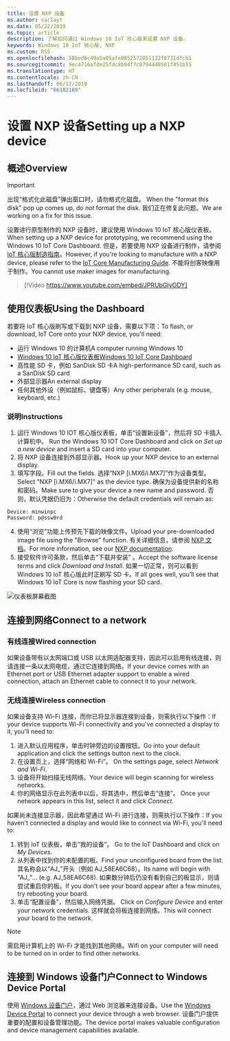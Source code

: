 ```yaml
---
title: 设置 NXP 设备
ms.author: saclayt
ms.date: 05/22/2019
ms.topic: article
description: 了解如何通过 Windows 10 IoT 核心版来设置 NXP 设备。
keywords: Windows 10 IoT 核心版, NXP
ms.custom: RS5
ms.openlocfilehash: 58bed6c49a5a05afe0852572051132f8731dfcb1
ms.sourcegitcommit: 9ec4716afde25fdc8b94f7c0794448501f451b55
ms.translationtype: HT
ms.contentlocale: zh-CN
ms.lasthandoff: 06/17/2019
ms.locfileid: "66182169"
---
```

# <a name="setting-up-a-nxp-device"></a><span data-ttu-id="af5c4-104">设置 NXP 设备</span><span class="sxs-lookup"><span data-stu-id="af5c4-104">Setting up a NXP device</span></span>

## <a name="overview"></a><span data-ttu-id="af5c4-105">概述</span><span class="sxs-lookup"><span data-stu-id="af5c4-105">Overview</span></span>

> [!IMPORTANT]
> <span data-ttu-id="af5c4-106">出现“格式化此磁盘”弹出窗口时，请勿格式化磁盘。 </span><span class="sxs-lookup"><span data-stu-id="af5c4-106">When the "format this disk" pop up comes up, do _not_ format the disk.</span></span> <span data-ttu-id="af5c4-107">我们正在修复此问题。</span><span class="sxs-lookup"><span data-stu-id="af5c4-107">We are working on a fix for this issue.</span></span>

<span data-ttu-id="af5c4-108">设置进行原型制作的 NXP 设备时，建议使用 Windows 10 IoT 核心版仪表板。</span><span class="sxs-lookup"><span data-stu-id="af5c4-108">When setting up a NXP device for prototyping, we recommend using the Windows 10 IoT Core Dashboard.</span></span> <span data-ttu-id="af5c4-109">但是，若要使用 NXP 设备进行制作，请参阅 [IoT 核心版制造指南](https://docs.microsoft.com/en-us/windows-hardware/manufacture/iot/iot-core-manufacturing-guide)。</span><span class="sxs-lookup"><span data-stu-id="af5c4-109">However, if you're looking to manufacture with a NXP device, please refer to the [IoT Core Manufacturing Guide](https://docs.microsoft.com/en-us/windows-hardware/manufacture/iot/iot-core-manufacturing-guide).</span></span> <span data-ttu-id="af5c4-110">不能将创客映像用于制作。</span><span class="sxs-lookup"><span data-stu-id="af5c4-110">You cannot use maker images for manufacturing.</span></span>
<br>
> [!Video https://www.youtube.com/embed/JPRUbGIyODY]

## <a name="using-the-dashboard"></a><span data-ttu-id="af5c4-111">使用仪表板</span><span class="sxs-lookup"><span data-stu-id="af5c4-111">Using the Dashboard</span></span>

<span data-ttu-id="af5c4-112">若要将 IoT 核心版刷写或下载到 NXP 设备，需要以下项：</span><span class="sxs-lookup"><span data-stu-id="af5c4-112">To flash, or download, IoT Core onto your NXP device, you'll need:</span></span>
* <span data-ttu-id="af5c4-113">运行 Windows 10 的计算机</span><span class="sxs-lookup"><span data-stu-id="af5c4-113">A computer running Windows 10</span></span> 
* [<span data-ttu-id="af5c4-114">Windows 10 IoT 核心版仪表板</span><span class="sxs-lookup"><span data-stu-id="af5c4-114">Windows 10 IoT Core Dashboard</span></span>](https://docs.microsoft.com/windows/iot-core/downloads)
* <span data-ttu-id="af5c4-115">高性能 SD 卡，例如 SanDisk SD 卡</span><span class="sxs-lookup"><span data-stu-id="af5c4-115">A high-performance SD card, such as a SanDisk SD card</span></span>
* <span data-ttu-id="af5c4-116">外部显示器</span><span class="sxs-lookup"><span data-stu-id="af5c4-116">An external display</span></span>
* <span data-ttu-id="af5c4-117">任何其他外设（例如鼠标、键盘等）</span><span class="sxs-lookup"><span data-stu-id="af5c4-117">Any other peripherals (e.g. mouse, keyboard, etc.)</span></span>

### <a name="instructions"></a><span data-ttu-id="af5c4-118">说明</span><span class="sxs-lookup"><span data-stu-id="af5c4-118">Instructions</span></span>

1. <span data-ttu-id="af5c4-119">运行 Windows 10 IOT 核心版仪表板，单击“设置新设备”，然后将 SD 卡插入计算机中。 </span><span class="sxs-lookup"><span data-stu-id="af5c4-119">Run the Windows 10 IOT Core Dashboard and click on *Set up a new device* and insert a SD card into your computer.</span></span>
2. <span data-ttu-id="af5c4-120">将 NXP 设备连接到外部显示器。</span><span class="sxs-lookup"><span data-stu-id="af5c4-120">Hook up your NXP device to an external display.</span></span>
3. <span data-ttu-id="af5c4-121">填写字段。</span><span class="sxs-lookup"><span data-stu-id="af5c4-121">Fill out the fields.</span></span> <span data-ttu-id="af5c4-122">选择“NXP [i.MX6/i.MX7]”作为设备类型。</span><span class="sxs-lookup"><span data-stu-id="af5c4-122">Select "NXP [i.MX6/i.MX7]" as the device type.</span></span> <span data-ttu-id="af5c4-123">确保为设备提供新的名称和密码。</span><span class="sxs-lookup"><span data-stu-id="af5c4-123">Make sure to give your device a new name and password.</span></span> <span data-ttu-id="af5c4-124">否则，默认凭据仍旧为：</span><span class="sxs-lookup"><span data-stu-id="af5c4-124">Otherwise the default credentials will remain as:</span></span>

```
Device: minwinpc
Password: p@ssw0rd
```

4. <span data-ttu-id="af5c4-125">使用“浏览”功能上传预先下载的映像文件。</span><span class="sxs-lookup"><span data-stu-id="af5c4-125">Upload your pre-downloaded image file using the "Browse" function.</span></span> <span data-ttu-id="af5c4-126">有关详细信息，请参阅 [NXP 文档](https://docs.microsoft.com/en-us/windows/iot-core/learn-about-hardware/iotnxp)。</span><span class="sxs-lookup"><span data-stu-id="af5c4-126">For more information, see our [NXP documentation](https://docs.microsoft.com/en-us/windows/iot-core/learn-about-hardware/iotnxp).</span></span>
5. <span data-ttu-id="af5c4-127">接受软件许可条款，然后单击“下载并安装”  。</span><span class="sxs-lookup"><span data-stu-id="af5c4-127">Accept the software license terms and click *Download and Install*.</span></span> <span data-ttu-id="af5c4-128">如果一切正常，则可以看到 Windows 10 IoT 核心版此时正刷写 SD 卡。</span><span class="sxs-lookup"><span data-stu-id="af5c4-128">If all goes well, you'll see that Windows 10 IoT Core is now flashing your SD card.</span></span>

![仪表板屏幕截图](../media/DeviceSetup/Dashboard-Screenshot.jpg)


## <a name="connect-to-a-network"></a><span data-ttu-id="af5c4-130">连接到网络</span><span class="sxs-lookup"><span data-stu-id="af5c4-130">Connect to a network</span></span>
### <a name="wired-connection"></a><span data-ttu-id="af5c4-131">有线连接</span><span class="sxs-lookup"><span data-stu-id="af5c4-131">Wired connection</span></span>
<span data-ttu-id="af5c4-132">如果设备带有以太网端口或 USB 以太网适配器支持，因此可以启用有线连接，则请连接一条以太网电缆，通过它连接到网络。</span><span class="sxs-lookup"><span data-stu-id="af5c4-132">If your device comes with an Ethernet port or USB Ethernet adapter support to enable a wired connection, attach an Ethernet cable to connect it to your network.</span></span>

### <a name="wireless-connection"></a><span data-ttu-id="af5c4-133">无线连接</span><span class="sxs-lookup"><span data-stu-id="af5c4-133">Wireless connection</span></span>
<span data-ttu-id="af5c4-134">如果设备支持 Wi-Fi 连接，而你已将显示器连接到设备，则需执行以下操作：</span><span class="sxs-lookup"><span data-stu-id="af5c4-134">If your device supports Wi-Fi connectivity and you've connected a display to it, you'll need to:</span></span>

1. <span data-ttu-id="af5c4-135">进入默认应用程序，单击时钟旁边的设置按钮。</span><span class="sxs-lookup"><span data-stu-id="af5c4-135">Go into your default application and click the settings button next to the clock.</span></span>
2. <span data-ttu-id="af5c4-136">在设置页上，选择“网络和 Wi-Fi”。 </span><span class="sxs-lookup"><span data-stu-id="af5c4-136">On the settings page, select _Network and Wi-Fi_.</span></span>
3. <span data-ttu-id="af5c4-137">设备将开始扫描无线网络。</span><span class="sxs-lookup"><span data-stu-id="af5c4-137">Your device will begin scanning for wireless networks.</span></span>
4. <span data-ttu-id="af5c4-138">你的网络显示在此列表中以后，将其选中，然后单击“连接”。 </span><span class="sxs-lookup"><span data-stu-id="af5c4-138">Once your network appears in this list, select it and click _Connect_.</span></span>

<span data-ttu-id="af5c4-139">如果尚未连接显示器，因此希望通过 Wi-Fi 进行连接，则需执行以下操作：</span><span class="sxs-lookup"><span data-stu-id="af5c4-139">If you haven't connected a display and would like to connect via Wi-Fi, you'll need to:</span></span>

1. <span data-ttu-id="af5c4-140">转到 IoT 仪表板，单击“我的设备”。 </span><span class="sxs-lookup"><span data-stu-id="af5c4-140">Go to the IoT Dashboard and click on _My Devices_.</span></span>
2. <span data-ttu-id="af5c4-141">从列表中找到你的未配置的板。</span><span class="sxs-lookup"><span data-stu-id="af5c4-141">Find your unconfigured board from the list.</span></span> <span data-ttu-id="af5c4-142">其名称会以“AJ_”开头（例如 AJ_58EA6C68）。</span><span class="sxs-lookup"><span data-stu-id="af5c4-142">Its name will begin with "AJ_"... (e.g. AJ_58EA6C68).</span></span> <span data-ttu-id="af5c4-143">如果数分钟后仍没有看到自己的板显示，则请尝试重启你的板。</span><span class="sxs-lookup"><span data-stu-id="af5c4-143">If you don't see your board appear after a few minutes, try rebooting your board.</span></span>
3. <span data-ttu-id="af5c4-144">单击“配置设备”，然后输入网络凭据。 </span><span class="sxs-lookup"><span data-stu-id="af5c4-144">Click on _Configure Device_ and enter your network credentials.</span></span> <span data-ttu-id="af5c4-145">这样就会将板连接到网络。</span><span class="sxs-lookup"><span data-stu-id="af5c4-145">This will connect your board to the network.</span></span>

> [!NOTE]
> <span data-ttu-id="af5c4-146">需启用计算机上的 Wi-Fi 才能找到其他网络。</span><span class="sxs-lookup"><span data-stu-id="af5c4-146">Wifi on your computer will need to be turned on in order to find other networks.</span></span>

## <a name="connect-to-windows-device-portal"></a><span data-ttu-id="af5c4-147">连接到 Windows 设备门户</span><span class="sxs-lookup"><span data-stu-id="af5c4-147">Connect to Windows Device Portal</span></span>

<span data-ttu-id="af5c4-148">使用 [Windows 设备门户](../manage-your-device/DevicePortal.md)，通过 Web 浏览器来连接设备。</span><span class="sxs-lookup"><span data-stu-id="af5c4-148">Use the [Windows Device Portal](../manage-your-device/DevicePortal.md) to connect your device through a web browser.</span></span> <span data-ttu-id="af5c4-149">设备门户提供重要的配置和设备管理功能。</span><span class="sxs-lookup"><span data-stu-id="af5c4-149">The device portal makes valuable configuration and device management capabilities available.</span></span> 

